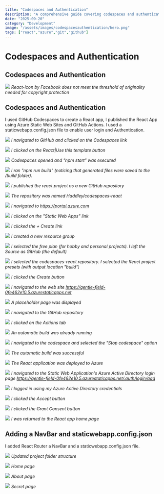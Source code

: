 ```yaml
---
title: "Codespaces and Authentication"
description: "A comprehensive guide covering codespaces and authentication"
date: "2025-09-20"
category: "Development"
image: "/assets/images/codespacesauthentication/hero.png"
tags: ["react","azure","git","github"]
---
```


# Codespaces and Authentication

## Codespaces and Authentication

![](/assets/images/codespacesauthentication/logo512-512x512.png)
*React-icon by Facebook does not meet the threshold of originality needed for copyright protection*


## Codespaces and Authentication

I used GitHub Codespaces to create a React app, I published the React App using Azure Static Web Sites and GitHub Actions. I used a staticwebapp.config.json file to enable user login and Authentication.

![](/assets/images/codespacesauthentication/screenshot-2024-03-06-at-10.28.25-am-1836x627.png)
*I navigated to GitHub and clicked on the Codespaces link*

![](/assets/images/codespacesauthentication/screenshot-2024-03-06-at-10.28.54-am-1836x1057.png)
*I clicked on the React|Use this template button*

![](/assets/images/codespacesauthentication/screenshot-2024-03-06-at-10.30.00-am-1836x1126.png)
*Codespaces opened and "npm start" was executed*

![](/assets/images/codespacesauthentication/screenshot-2024-03-06-at-10.30.39-am-1836x1119.png)
*I ran "npm run build" (noticing that generated files were saved to the /build folder).*

![](/assets/images/codespacesauthentication/screenshot-2024-03-06-at-10.32.02-am-1836x1052.png)
*I published the react project as a new GitHub repository*

![](/assets/images/codespacesauthentication/screenshot-2024-03-06-at-10.32.28-am-1836x1123.png)
*The repository was named Haddley/codespaces-react*

![](/assets/images/codespacesauthentication/screenshot-2024-03-06-at-10.34.16-am-1836x989.png)
*I navigated to https://portal.azure.com*

![](/assets/images/codespacesauthentication/screenshot-2024-03-06-at-10.34.38-am-1836x497.png)
*I clicked on the "Static Web Apps" link*

![](/assets/images/codespacesauthentication/screenshot-2024-03-06-at-10.34.55-am-1836x985.png)
*I clicked the + Create link*

![](/assets/images/codespacesauthentication/screenshot-2024-03-06-at-10.36.33-am-1836x988.png)
*I created a new resource group*

![](/assets/images/codespacesauthentication/screenshot-2024-03-06-at-10.36.54-am-1836x988.png)
*I selected the free plan (for hobby and personal projects). I left the Source as GitHub (the default)*

![](/assets/images/codespacesauthentication/screenshot-2024-03-06-at-10.37.38-am-1836x983.png)
*I selected the codespaces-react repository. I selected the React project presets (with output location "build")*

![](/assets/images/codespacesauthentication/screenshot-2024-03-06-at-10.38.06-am-1836x1051.png)
*I clicked the Create button*

![](/assets/images/codespacesauthentication/screenshot-2024-03-06-at-10.38.49-am-1836x686.png)
*I navigated to the web site https://gentle-field-0fe462e10.5.azurestaticapps.net*

![](/assets/images/codespacesauthentication/screenshot-2024-03-06-at-10.39.02-am-1836x1120.png)
*A placeholder page was displayed*

![](/assets/images/codespacesauthentication/screenshot-2024-03-06-at-10.39.49-am-1836x803.png)
*I navigated to the GitHub repository*

![](/assets/images/codespacesauthentication/screenshot-2024-03-06-at-10.39.59-am-1836x909.png)
*I clicked on the Actions tab*

![](/assets/images/codespacesauthentication/screenshot-2024-03-06-at-10.40.25-am-1836x1124.png)
*An automatic build was already running*

![](/assets/images/codespacesauthentication/screenshot-2024-03-06-at-10.40.45-am-1836x889.png)
*I navigated to the codespace and selected the "Stop codespace" option*

![](/assets/images/codespacesauthentication/screenshot-2024-03-06-at-10.41.11-am-1836x815.png)
*The automatic build was successful*

![](/assets/images/codespacesauthentication/screenshot-2024-03-06-at-10.41.27-am-1836x1124.png)
*The React application was deployed to Azure*

![](/assets/images/codespacesauthentication/screenshot-2024-03-06-at-10.42.49-am-1836x407.png)
*I navigated to the Static Web Application's Azure Active Directory login page https://gentle-field-0fe462e10.5.azurestaticapps.net/.auth/login/aad*

![](/assets/images/codespacesauthentication/screenshot-2024-03-06-at-10.43.06-am-1836x1120.png)
*I logged in using my Azure Active Directory credentials*

![](/assets/images/codespacesauthentication/screenshot-2024-03-06-at-10.44.49-am-1836x1124.png)
*I clicked the Accept button*

![](/assets/images/codespacesauthentication/screenshot-2024-03-06-at-10.45.05-am-1836x1120.png)
*I clicked the Grant Consent button*

![](/assets/images/codespacesauthentication/screenshot-2024-03-06-at-10.45.16-am-1836x1117.png)
*I was returned to the React app home page*


## Adding a NavBar and staticwebapp.config.json

I added React Router a NavBar and a staticwebapp.config.json file.

![](/assets/images/codespacesauthentication/screenshot-2024-03-07-at-6.00.12-pm-1836x1000.png)
*Updated project folder structure*

![](/assets/images/codespacesauthentication/screenshot-2024-03-07-at-6.08.42-pm-2136x1105.png)
*Home page*

![](/assets/images/codespacesauthentication/screenshot-2024-03-07-at-6.08.55-pm-2136x1104.png)
*About page*

![](/assets/images/codespacesauthentication/screenshot-2024-03-07-at-6.09.25-pm-2136x1107.png)
*Secret page*
